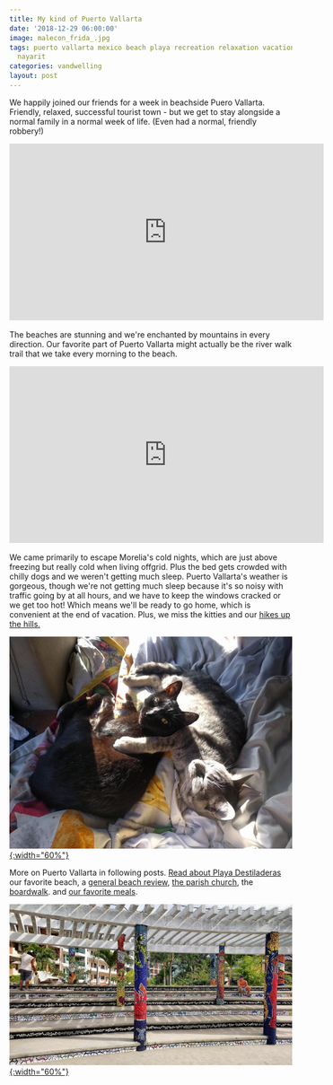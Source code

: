 ```yaml
---
title: My kind of Puerto Vallarta
date: '2018-12-29 06:00:00'
image: malecon_frida_.jpg
tags: puerto vallarta mexico beach playa recreation relaxation vacation holidays jalisco
  nayarit
categories: vandwelling
layout: post
---
```


We happily joined our friends for a week in beachside Puero Vallarta. Friendly, relaxed, successful tourist town - but we get to stay alongside a normal family in a normal week of life.  (Even had a normal, friendly robbery!)

<iframe width="560" height="315" src="https://www.youtube-nocookie.com/embed/ntvGc8GX7uI" frameborder="0" allow="accelerometer; autoplay; encrypted-media; gyroscope; picture-in-picture" allowfullscreen></iframe>


The beaches are stunning and we're enchanted by mountains in every direction. Our favorite part of Puerto Vallarta might actually be the river walk trail that we take every morning to the beach.

<iframe width="560" height="315" src="https://www.youtube-nocookie.com/embed/61I8ijg2KjI" frameborder="0" allow="accelerometer; autoplay; encrypted-media; gyroscope; picture-in-picture" allowfullscreen></iframe>

We came primarily to escape Morelia's cold nights, which are just above freezing but really cold when living offgrid. Plus the bed gets crowded with chilly dogs and we weren't getting much sleep. Puerto Vallarta's weather is gorgeous, though we're not getting much sleep because it's so noisy with traffic going by at all hours, and we have to keep the windows cracked or we get too hot! Which means we'll be ready to go home, which is convenient at the end of vacation. Plus, we miss the kitties and our [hikes up the hills.](https://reverdecer.annalisagross.com/2018/11/30/flowers-of-mexico/)

[![](/images/kittens_cuddle_.jpg){:width="60%"}](/images/kittens_cuddle.jpg)

More on Puerto Vallarta in following posts. [Read about Playa Destiladeras](https://reverdecer.annalisagross.com/2018/12/30/playa-destiladeras/) our favorite beach, a [general beach review](https://reverdecer.annalisagross.com/2019/01/01/beaches-of-puerto-vallarta/), [the parish church](https://reverdecer.annalisagross.com/2019/01/06/our-ladys-homes/), the [boardwalk](https://reverdecer.annalisagross.com/2019/01/07/malecon/). and [our favorite meals](https://reverdecer.annalisagross.com/2018/12/31/eating-in-puerto-vallarta/).

[![](/images/mosaic_pv_.jpg){:width="60%"}](/images/mosaic_pv.jpg)